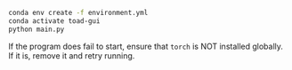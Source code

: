 
```sh
conda env create -f environment.yml
conda activate toad-gui
python main.py
```

If the program does fail to start, ensure that `torch` is NOT installed globally. If it is, remove it and retry running.
